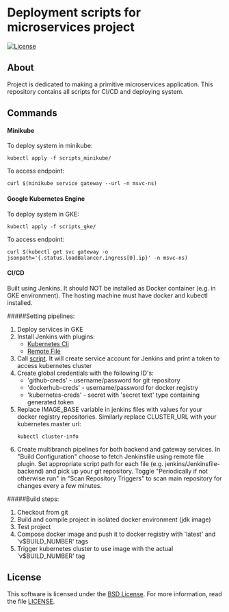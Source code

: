 # Deployment scripts for microservices project

[![License](https://img.shields.io/badge/License-BSD%203--Clause-blue.svg)](https://opensource.org/licenses/BSD-3-Clause)

## About

Project is dedicated to making a primitive microservices application.
This repository contains all scripts for CI/CD and deploying system.

## Commands

#### Minikube
To deploy system in minikube:
```
kubectl apply -f scripts_minikube/
```
To access endpoint:
```
curl $(minikube service gateway --url -n msvc-ns)
```

#### Google Kubernetes Engine
To deploy system in GKE:
```
kubectl apply -f scripts_gke/
```
To access endpoint:
```
curl $(kubectl get svc gateway -o jsonpath='{.status.loadBalancer.ingress[0].ip}' -n msvc-ns)
```

#### CI/CD
Built using Jenkins. It should NOT be installed as Docker container (e.g. in GKE
environment). The hosting machine must have docker and kubectl installed.

#####Setting pipelines:
1. Deploy services in GKE
2. Install Jenkins with plugins:  
   * [Kubernetes Cli](https://plugins.jenkins.io/kubernetes-cli)
   * [Remote File](https://plugins.jenkins.io/remote-file)
3. Call [script](jenkins/jenkins-register.sh). It will create service account 
for Jenkins and print a token to access kubernetes cluster
4. Create global credentials with the following ID's:
   *  'github-creds' - username/password for git repository
   *  'dockerhub-creds' - username/password for docker registry
   *  'kubernetes-creds' - secret with 'secret text' type containing generated
   token
5. Replace IMAGE_BASE variable in jenkins files with values for your docker
registry repositories. Similarly replace CLUSTER_URL with your kubernetes master
url:
    ```
    kubectl cluster-info
    ```  
6. Create multibranch pipelines for both backend and gateway services. In
"Build Configuration" choose to fetch Jenkinsfile using remote file plugin. Set
appropriate script path for each file (e.g. jenkins/Jenkinsfile-backend) and
pick up your git repository. Toggle "Periodically if not otherwise run" in
"Scan Repository Triggers" to scan main repository for changes every a few
minutes.

#####Build steps:
1. Checkout from git
2. Build and compile project in isolated docker environment (jdk image)
3. Test project
4. Compose docker image and push it to docker registry with 'latest' and 
'v$BUILD_NUMBER' tags
5. Trigger kubernetes cluster to use image with the actual 'v$BUILD_NUMBER' tag

## License

This software is licensed under the [BSD License][BSD]. For more information, read the file [LICENSE](LICENSE).

[BSD]: https://opensource.org/licenses/BSD-3-Clause
